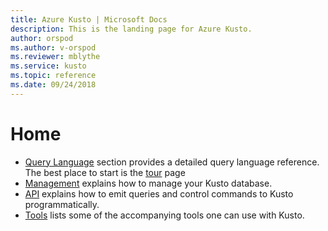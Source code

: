 ```yaml
---
title: Azure Kusto | Microsoft Docs
description: This is the landing page for Azure Kusto.
author: orspod
ms.author: v-orspod
ms.reviewer: mblythe
ms.service: kusto
ms.topic: reference
ms.date: 09/24/2018
---
```

# Home
* [Query Language](./query/index.md) section provides a detailed query language reference. The best place to start is the [tour](./query/tutorial.md) page
* [Management](./management/index.md) explains how to manage your Kusto database.
* [API](./api/index.md) explains how to emit queries and control commands to Kusto programmatically.
* [Tools](./tools/index.md) lists some of the accompanying tools one can use with Kusto.
